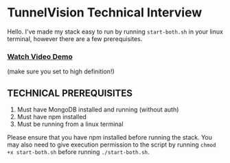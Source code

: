 # TunnelVision Technical Interview

Hello. I've made my stack easy to run by running `start-both.sh` in your linux terminal, however there are a few prerequisites.

### [Watch Video Demo](https://youtu.be/nu8ia0mzEO0)
(make sure you set to high definition!)

## TECHNICAL PREREQUISITES 

1. Must have MongoDB installed and running (without auth)
2. Must have npm installed
3. Must be running from a linux terminal

Please ensure that you have npm installed before running the stack. You may also need to give execution permission to the script by running `chmod +x start-both.sh` before running `./start-both.sh`.
